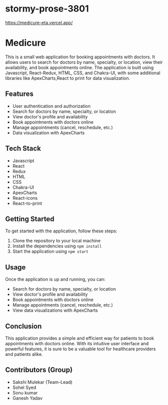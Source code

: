 # stormy-prose-3801
https://medicure-eta.vercel.app/

# Medicure

This is a small web application for booking appointments with doctors. It allows users to search for doctors by name, specialty, or location, view their availability, and book appointments online. The application is built using Javascript, React-Redux, HTML, CSS, and Chakra-UI, with some additional libraries like ApexCharts,React to print for data visualization.

## Features

- User authentication and authorization
- Search for doctors by name, specialty, or location
- View doctor's profile and availability
- Book appointments with doctors online
- Manage appointments (cancel, reschedule, etc.)
- Data visualization with ApexCharts

## Tech Stack

- Javascript
- React
- Redux
- HTML
- CSS
- Chakra-UI
- ApexCharts
- React-icons
- React-to-print

## Getting Started

To get started with the application, follow these steps:

1. Clone the repository to your local machine
2. Install the dependencies using `npm install`
3. Start the application using `npm start`

## Usage

Once the application is up and running, you can:

- Search for doctors by name, specialty, or location
- View doctor's profile and availability
- Book appointments with doctors online
- Manage appointments (cancel, reschedule, etc.)
- View data visualizations with ApexCharts

## Conclusion

This application provides a simple and efficient way for patients to book appointments with doctors online. With its intuitive user interface and powerful features, it is sure to be a valuable tool for healthcare providers and patients alike.

## Contributors (Group)
- Sakshi Mulekar (Team-Lead)
- Sohel Syed
- Sonu kumar
- Ganesh Yadav


